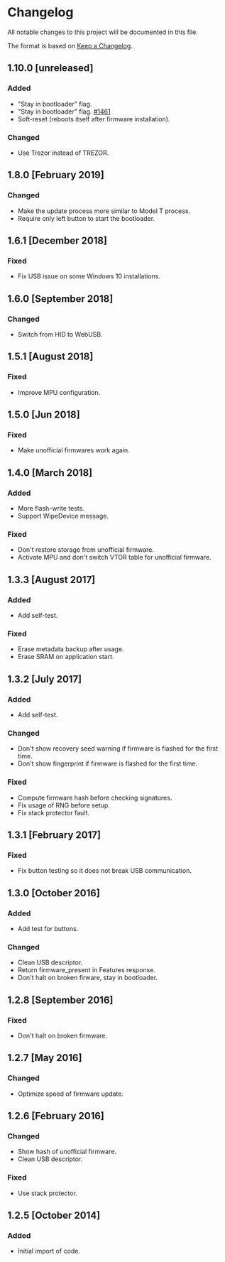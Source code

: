 # Changelog

All notable changes to this project will be documented in this file.

The format is based on [Keep a Changelog](https://keepachangelog.com/en/1.0.0/).

## 1.10.0 [unreleased]

### Added
- "Stay in bootloader" flag.
- "Stay in bootloader" flag.  [#1461]
- Soft-reset (reboots itself after firmware installation).

### Changed
- Use Trezor instead of TREZOR.

## 1.8.0 [February 2019]

### Changed
- Make the update process more similar to Model T process.
- Require only left button to start the bootloader.

## 1.6.1 [December 2018]

### Fixed
- Fix USB issue on some Windows 10 installations.

## 1.6.0 [September 2018]

### Changed
- Switch from HID to WebUSB.

## 1.5.1 [August 2018]

### Fixed
- Improve MPU configuration.

## 1.5.0 [Jun 2018]

### Fixed
- Make unofficial firmwares work again.

## 1.4.0 [March 2018]

### Added
- More flash-write tests.
- Support WipeDevice message.

### Fixed
- Don't restore storage from unofficial firmware.
- Activate MPU and don't switch VTOR table for unofficial firmware.

## 1.3.3 [August 2017]

### Added
- Add self-test.

### Fixed
- Erase metadata backup after usage.
- Erase SRAM on application start.

## 1.3.2 [July 2017]

### Added
- Add self-test.

### Changed
- Don't show recovery seed warning if firmware is flashed for the first time.
- Don't show fingerprint if firmware is flashed for the first time.

### Fixed
- Compute firmware hash before checking signatures.
- Fix usage of RNG before setup.
- Fix stack protector fault.

## 1.3.1 [February 2017]

### Fixed
- Fix button testing so it does not break USB communication.

## 1.3.0 [October 2016]

### Added
- Add test for buttons.

### Changed
- Clean USB descriptor.
- Return firmware_present in Features response.
- Don't halt on broken firware, stay in bootloader.

## 1.2.8 [September 2016]

### Fixed
- Don't halt on broken firmware.

## 1.2.7 [May 2016]

### Changed
- Optimize speed of firmware update.

## 1.2.6 [February 2016]

### Changed
- Show hash of unofficial firmware.
- Clean USB descriptor.

### Fixed
- Use stack protector.

## 1.2.5 [October 2014]

### Added
- Initial import of code.

[#1461]: https://github.com/trezor/trezor-firmware/pull/1461

